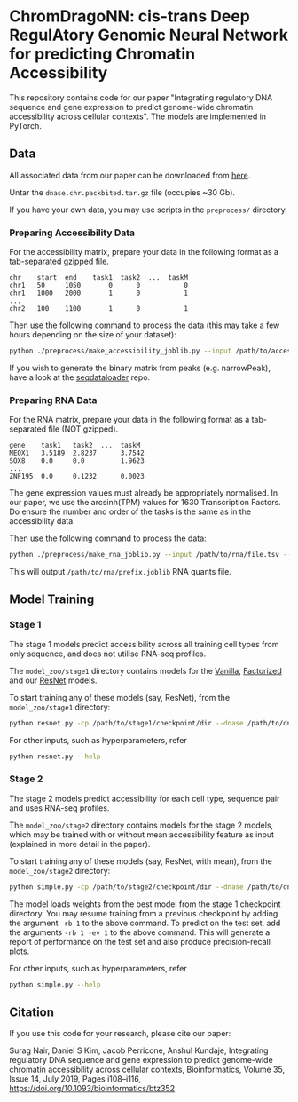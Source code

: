 # ChromDragoNN: cis-trans Deep RegulAtory Genomic Neural Network for predicting Chromatin Accessibility

<!--- 
= TODO 
- describe all the data files in some detail
- details on resuming training
- add detail on evaluation
- cell type as input 
--->

This repository contains code for our paper "Integrating regulatory DNA sequence and gene expression to predict genome-wide chromatin accessibility across cellular contexts". The models are implemented in PyTorch.

## Data

All associated data from our paper can be downloaded from [here](http://mitra.stanford.edu/kundaje/projects/seqxgene/).

Untar the `dnase.chr.packbited.tar.gz` file (occupies ~30 Gb).

If you have your own data, you may use scripts in the `preprocess/` directory. 

### Preparing Accessibility Data
For the accessibility matrix, prepare your data in the following format as a tab-separated gzipped file.
```
chr    start  end    task1  task2  ...  taskM
chr1   50     1050       0      0           0
chr1   1000   2000       1      0           1
...
chr2   100    1100       1      0           1
```

Then use the following command to process the data (this may take a few hours depending on the size of your dataset):
```bash
python ./preprocess/make_accessibility_joblib.py --input /path/to/accessibility/file.tsv.gz --output_dir /path/to/dnase/packbited --genome_fasta /path/to/genome/fasta.fa
``` 

If you wish to generate the binary matrix from peaks (e.g. narrowPeak), have a look at the [seqdataloader](https://github.com/kundajelab/seqdataloader) repo. 

### Preparing RNA Data
For the RNA matrix, prepare your data in the following format as a tab-separated file (NOT gzipped). 
```
gene    task1   task2  ...  taskM
MEOX1   3.5189  2.8237      3.7542
SOX8    0.0     0.0         1.9623
...
ZNF195  0.0     0.1232      0.0023
```
The gene expression values must already be appropriately normalised. In our paper, we use the arcsinh(TPM) values for 1630 Transcription Factors. Do ensure the number and order of the tasks is the same as in the accessibility data.

Then use the following command to process the data:
```bash
python ./preprocess/make_rna_joblib.py --input /path/to/rna/file.tsv --output_prefix /path/to/rna/prefix
```

This will output `/path/to/rna/prefix.joblib` RNA quants file.


## Model Training 

### Stage 1

The stage 1 models predict accessibility across all training cell types from only sequence, and does not utilise RNA-seq profiles.

The `model_zoo/stage1` directory contains models for the [Vanilla](./model_zoo/stage1/vanilla.py), [Factorized](./model_zoo/stage1/factorized.py) and our [ResNet](./model_zoo/stage1/resnet.py) models.

To start training any of these models (say, ResNet), from the `model_zoo/stage1` directory:

```bash
python resnet.py -cp /path/to/stage1/checkpoint/dir --dnase /path/to/dnase/packbited --rna_quants /path/to/rna_quants_1630tf.joblib
```

For other inputs, such as hyperparameters, refer

```bash
python resnet.py --help
```

### Stage 2

The stage 2 models predict accessibility for each cell type, sequence pair and uses RNA-seq profiles.

The `model_zoo/stage2` directory contains models for the stage 2 models, which may be trained with or without mean accessibility feature as input (explained in more detail in the paper).

To start training any of these models (say, ResNet, with mean), from the `model_zoo/stage2` directory:

```bash
python simple.py -cp /path/to/stage2/checkpoint/dir --dnase /path/to/dnase/packbited --rna_quants /path/to/rna_quants_1630tf.joblib --stage1_file ../stage1/resnet.py --stage1_pretrained_model_path /path/to/stage1/checkpoint/dir --with_mean 1
```

The model loads weights from the best model from the stage 1 checkpoint directory. You may resume training from a previous checkpoint by adding the argument ```-rb 1``` to the above command. To predict on the test set, add the arguments ```-rb 1 -ev 1``` to the above command. This will generate a report of performance on the test set and also produce precision-recall plots. 

For other inputs, such as hyperparameters, refer

```bash
python simple.py --help
```

## Citation

If you use this code for your research, please cite our paper:

Surag Nair, Daniel S Kim, Jacob Perricone, Anshul Kundaje, Integrating regulatory DNA sequence and gene expression to predict genome-wide chromatin accessibility across cellular contexts, Bioinformatics, Volume 35, Issue 14, July 2019, Pages i108–i116, https://doi.org/10.1093/bioinformatics/btz352

<!--- add citation --->

